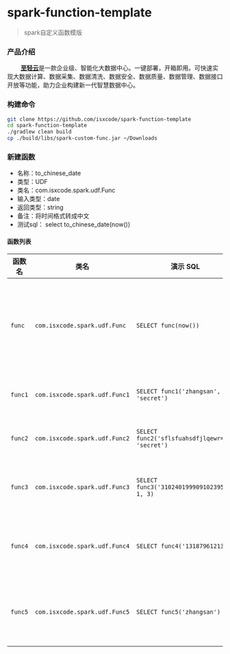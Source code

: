 # spark-function-template

> spark自定义函数模版

### 产品介绍

&nbsp;&nbsp;&nbsp;&nbsp;&nbsp;&nbsp;&nbsp; [**至轻云**](https://zhiqingyun.isxcode.com)是一款企业级、智能化大数据中心。一键部署，开箱即用。可快速实现大数据计算、数据采集、数据清洗、数据安全、数据质量、数据管理、数据接口开放等功能，助力企业构建新一代智慧数据中心。

### 构建命令

```bash
git clone https://github.com/isxcode/spark-function-template
cd spark-function-template
./gradlew clean build
cp ./build/libs/spark-custom-func.jar ~/Downloads
```

### 新建函数

- 名称：to_chinese_date
- 类型：UDF
- 类名：com.isxcode.spark.udf.Func
- 输入类型：date
- 返回类型：string
- 备注：将时间格式转成中文
- 测试sql： select to_chinese_date(now())

#### 函数列表

| 函数名   | 类名                         | 演示 SQL                                  | 说明               | 备注                                                                                                                                                                                                                                              |
|----------|------------------------------|-------------------------------------------|--------------------|-------------------------------------------------------------------------------------------------------------------------------------------------------------------------------------------------------------------------------------------------|
| `func`   | `com.isxcode.spark.udf.Func`   | `SELECT func(now())`                      | 将时间格式转成中文 | 需要额外下载依赖：[hutool-all-5.8.27.jar](https://repo1.maven.org/maven2/cn/hutool/hutool-all/5.8.27/hutool-all-5.8.27.jar)                                                                                                                              |
| `func1`  | `com.isxcode.spark.udf.Func1`  | `SELECT func1('zhangsan', 'secret')`      | 对称加密           | 需要额外下载依赖：[hutool-all-5.8.27.jar](https://repo1.maven.org/maven2/cn/hutool/hutool-all/5.8.27/hutool-all-5.8.27.jar)                                                                                                                              |
| `func2`  | `com.isxcode.spark.udf.Func2`  | `SELECT func2('sflsfuahsdfjlqewr==', 'secret')` | 对称解密           | 需要额外下载依赖：[hutool-all-5.8.27.jar](https://repo1.maven.org/maven2/cn/hutool/hutool-all/5.8.27/hutool-all-5.8.27.jar)                                                                                                                              |
| `func3`  | `com.isxcode.spark.udf.Func3`  | `SELECT func3('310240199909102395', 1, 3)`| 身份证脱敏         | 需要额外下载依赖：[hutool-all-5.8.27.jar](https://repo1.maven.org/maven2/cn/hutool/hutool-all/5.8.27/hutool-all-5.8.27.jar)                                                                                                                              |
| `func4`  | `com.isxcode.spark.udf.Func4`  | `SELECT func4('13187961213')`             | 手机号码脱敏       | 需要额外下载依赖：[hutool-all-5.8.27.jar](https://repo1.maven.org/maven2/cn/hutool/hutool-all/5.8.27/hutool-all-5.8.27.jar)                                                                                                                              |
| `func5`  | `com.isxcode.spark.udf.Func5`  | `SELECT func5('zhangsan')`                | 国密随机加密       | 需要额外下载依赖：[hutool-all-5.8.27.jar](https://repo1.maven.org/maven2/cn/hutool/hutool-all/5.8.27/hutool-all-5.8.27.jar)、[bcprov-jdk18on-1.78.1.jar](https://repo1.maven.org/maven2/org/bouncycastle/bcprov-jdk18on/1.78.1/bcprov-jdk18on-1.78.1.jar) |
